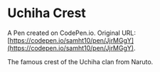 # Uchiha Crest

A Pen created on CodePen.io. Original URL: [https://codepen.io/samht10/pen/JjrMGgY](https://codepen.io/samht10/pen/JjrMGgY).

The famous crest of the Uchiha clan from Naruto.
